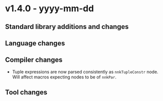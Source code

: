 # v1.4.0 - yyyy-mm-dd



## Standard library additions and changes


## Language changes


## Compiler changes

- Tuple expressions are now parsed consistently as
  `nnkTupleConstr` node. Will affect macros expecting nodes to be of `nnkPar`.


## Tool changes
